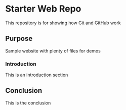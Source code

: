 # Starter Web Repo

This repository is for showing how Git and GitHub work

## Purpose

Sample website with plenty of files for demos

### Introduction

This is an introduction section

## Conclusion

This is the conclusion
